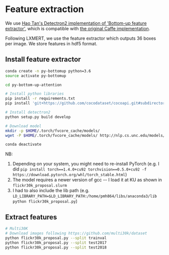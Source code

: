 # Feature extraction

We use [Hao Tan's Detectron2 implementation of 'Bottom-up feature extractor'](https://github.com/airsplay/py-bottom-up-attention), which is compatible with [the original Caffe implementation](https://github.com/peteanderson80/bottom-up-attention).

Following LXMERT, we use the feature extractor which outputs 36 boxes per image.
We store features in hdf5 format.


## Install feature extractor

```bash
conda create -n py-bottomup python=3.6
source activate py-bottomup

cd py-bottom-up-attention

# Install python libraries
pip install -r requirements.txt
pip install 'git+https://github.com/cocodataset/cocoapi.git#subdirectory=PythonAPI'

# Install detectron2
python setup.py build develop

# Download model
mkdir -p $HOME/.torch/fvcore_cache/models/
wget -P $HOME/.torch/fvcore_cache/models/ http://nlp.cs.unc.edu/models/faster_rcnn_from_caffe_attr.pkl

conda deactivate
```

NB:
1. Depending on your system, you might need to re-install PyTorch (e.g. I did `pip install torch==1.4.0+cu92 torchvision==0.5.0+cu92 -f https://download.pytorch.org/whl/torch_stable.html`)
2. The model requires a newer version of gcc -- I load it at KU as shown in `flickr30k_proposal.slurm`
3. I had to also include the lib path (e.g. `LD_LIBRARY_PATH=$LD_LIBRARY_PATH:/home/pmh864/libs/anaconda3/lib python flickr30k_proposal.py`)

## Extract features
```bash
# Multi30K
# Download images following https://github.com/multi30k/dataset
python flickr30k_proposal.py --split trainval
python flickr30k_proposal.py --split test2017
python flickr30k_proposal.py --split test2018
```
